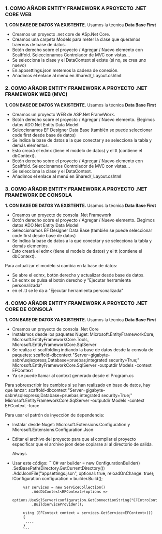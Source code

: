 ### 1. COMO AÑADIR ENTITY FRAMEWORK A PROYECTO .NET CORE WEB

**1. CON BASE DE DATOS YA EXISTENTE.**
Usamos la técnica **Data Base First**

- Creamos un proyecto .net core de ASp.Net Core.
- Creamos una carpeta Models para meter la clase que queramos traernos de base de datos.
- Botón derecho sobre el proyecto / Agregar / Nuevo elemento con Scalffold. Seleccionamos Controlador de MVC con vistas...
- Se selecciona la clase y el DataContext si existe (si no, se crea uno nuevo)
- En appsettings.json metemos la cadena de conexión.
- Añadimos el enlace al menú en Shared/_Layout.cshtml

### 2. COMO AÑADIR ENTITY FRAMEWORK A PROYECTO .NET FRAMEWORK WEB (MVC)

**1. CON BASE DE DATOS YA EXISTENTE.**
Usamos la técnica **Data Base First**

- Creamos un proyecto WEB de ASP.Net FrameWork.
- Botón derecho sobre el proyecto / Agregar / Nuevo elemento. Elegimos datos ADO.Net Entity Data Model
- Seleccionamos EF Designer Data Base (también se puede seleccionar code first desde base de datos)
- Se indica la base de datos a la que conectar y se selecciona la tabla y demás elementos.
- Esto creará el edmx (tiene el modelo de datos) y el tt (contiene el dbContext).
- Botón derecho sobre el proyecto / Agregar / Nuevo elemento con Scalffold. Seleccionamos Controlador de MVC con vistas...
- Se selecciona la clase y el DataContext.
- Añadimos el enlace al menú en Shared/_Layout.cshtml

### 3. COMO AÑADIR ENTITY FRAMEWORK A PROYECTO .NET FRAMEWORK DE CONSOLA

**1. CON BASE DE DATOS YA EXISTENTE.**
Usamos la técnica **Data Base First**

- Creamos un proyecto de consola .Net Framework
- Botón derecho sobre el proyecto / Agregar / Nuevo elemento. Elegimos datos ADO.Net Entity Data Model
- Seleccionamos EF Designer Data Base (también se puede seleccionar code first desde base de datos)
- Se indica la base de datos a la que conectar y se selecciona la tabla y demás elementos.
- Esto creará el edmx (tiene el modelo de datos) y el tt (contiene el dbContext).

Para actualizar el modelo si cambia en la base de datos:
- Se abre el edmx, botón derecho y actualizar desde base de datos.
- En edmx se pulsa el botón derecho y "Ejecutar herramienta personalizada"
- en el .tt se le da a "Ejecutar herramienta personalizada"

### 4. COMO AÑADIR ENTITY FRAMEWORK A PROYECTO .NET CORE DE CONSOLA

**1. CON BASE DE DATOS YA EXISTENTE.**
Usamos la técnica **Data Base First**

- Creamos un proyecto de consola .Net Core
- Instalamos desde los paquetes Nuget: Microsoft.EntityFrameworkCore, Microsoft.EntityFrameworkCore.Tools, Microsoft.EntityFrameworkCore.SqlServer
- Se realiza el scaffolding indiando la base de datos desde la consola de paquetes:
scaffold-dbcontext "Server=gigabyte-sabre\sqlexpress;Database=pruebas;integrated security=True;" Microsoft.EntityFrameworkCore.SqlServer -outputdir Models -context EFContext
- Ya se puede llamar al context generado desde el Program.cs

Para sobreescribir los cambios si se han realizado en base de datos, hay que lanzar:
scaffold-dbcontext "Server=gigabyte-sabre\sqlexpress;Database=pruebas;integrated security=True;" Microsoft.EntityFrameworkCore.SqlServer -outputdir Models -context EFContext -force

Para usar el patrón de inyección de dependencia:
- Instalar desde Nuget: Microsoft.Extensions.Configuration y Microsoft.Extensions.Configuration.Json
- Editar el archivo del proyecto para que al compilar el proyecto especificar que el archivo json debe copiarse al al directorio de salida.

    <ItemGroup>
        <None Update="appsettings.json">
          <CopyToOutputDirectory>Always</CopyToOutputDirectory>
        </None>
    </ItemGroup>
    
 - Usar este código:
 			```C#
    			var builder = new ConfigurationBuilder()
			  .SetBasePath(Directory.GetCurrentDirectory())
			  .AddJsonFile("appsettings.json", optional: true, reloadOnChange: true);
			IConfiguration configuration = builder.Build();

			var services = new ServiceCollection()
				.AddDbContext<EFContext>(options =>
					options.UseSqlServer(configuration.GetConnectionString("EFIntroContext")))
				.BuildServiceProvider();

			using (EFContext context = services.GetService<EFContext>())
			{
			 ....
			}
			```


